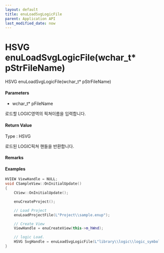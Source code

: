 ```yaml
---
layout: default
title: enuLoadSvgLogicFile
parent: Application API
last_modified_date: now
---
```

# HSVG enuLoadSvgLogicFile\(wchar\_t\* pStrFileName\)

HSVG enuLoadSvgLogicFile\(wchar\_t\* pStrFileName\)

#### Parameters

* wchar\_t\* pFileName

로드할 LOGIC영역의 픽쳐이름을 입력합니다.

#### Return Value

Type : HSVG

로드된 LOGIC픽쳐 핸들을 반환합니다.

#### Remarks

#### Examples

```cpp
HVIEW ViewHandle = NULL; 
void CSampleView::OnInitialUpdate() 
{ 
    CView::OnInitialUpdate(); 

    enuCreateProject(); 

    // Load Project
    enuLoadProjectFile(L"Project\\sample.enup"); 

    // Create View
    ViewHandle = enuCreateView(this->m_hWnd); 

    // logic Load. 
    HSVG SvgHandle = enuLoadSvgLogicFile(L"library\\logic\\logic_symbol.svg");
}
```



